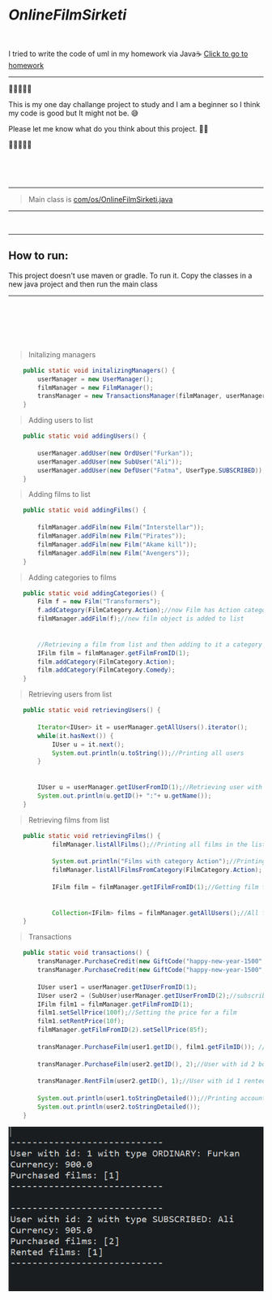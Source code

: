 # ***OnlineFilmSirketi***

<p>&nbsp;</p>


I tried to write the code of uml in my homework via Java☕ [Click to go to homework](https://github.com/furkanaliunal/PatikaDevOOP#-%C3%B6dev-4---online-film-sitesi)

---

🔶🔷💠🔷🔶

This is my one day challange project to study and I am a beginner so I think my code is good but It might not be. 😅

Please let me know what do you think about this project. 🙏🏻  

🔶🔷💠🔷🔶

<p>&nbsp;</p>
<p>&nbsp;</p>

---

>Main class is [com/os/OnlineFilmSirketi.java](#)

---

<p>&nbsp;</p>

---

## How to run:
This project doesn't use maven or gradle. 
To run it. Copy the classes in a new java project and then run the main class 

---

<p>&nbsp;</p>
<p>&nbsp;</p>
<p>&nbsp;</p>

>Initalizing managers
```java
    public static void initalizingManagers() {
		userManager = new UserManager();
		filmManager = new FilmManager();
		transManager = new TransactionsManager(filmManager, userManager);//requires both managers
    }
```

>Adding users to list
```java
    public static void addingUsers() {
		
		userManager.addUser(new OrdUser("Furkan"));
		userManager.addUser(new SubUser("Ali"));
		userManager.addUser(new DefUser("Fatma", UserType.SUBSCRIBED));//DefUser is just for testing purposes
    }
```

>Adding films to list
```java
    public static void addingFilms() {

		filmManager.addFilm(new Film("Interstellar"));
		filmManager.addFilm(new Film("Pirates"));
		filmManager.addFilm(new Film("Akame kill"));
		filmManager.addFilm(new Film("Avengers"));
	}
```

>Adding categories to films
```java
    public static void addingCategories() {
        Film f = new Film("Transformers");
		f.addCategory(FilmCategory.Action);//now Film has Action category
		filmManager.addFilm(f);//new film object is added to list


        //Retrieving a film from list and then adding to it a category
        IFilm film = filmManager.getFilmFromID(1);
		film.addCategory(FilmCategory.Action);
		film.addCategory(FilmCategory.Comedy);
	}
```

>Retrieving users from list
```java
    public static void retrievingUsers() {
		
		Iterator<IUser> it = userManager.getAllUsers().iterator();
		while(it.hasNext()) {
			IUser u = it.next();
			System.out.println(u.toString());//Printing all users
		}
		
		
		IUser u = userManager.getIUserFromID(1);//Retrieving user with ID 1
		System.out.println(u.getID()+ ":"+ u.getName());
	}
```

>Retrieving films from list
```java
    public static void retrievingFilms() {
			filmManager.listAllFilms();//Printing all films in the list

			System.out.println("Films with category Action");//Printing all films from a category
			filmManager.listAllFilmsFromCategory(FilmCategory.Action);

            IFilm film = filmManager.getIFilmFromID(1);//Getting film from id

            
			Collection<IFilm> films = filmManager.getAllUsers();//All films from the list an object
	}
```

>Transactions
```java
    public static void transactions() {
		transManager.PurchaseCredit(new GiftCode("happy-new-year-1500", 1000, 1));//1000 Credit has been added to user with id 1
		transManager.PurchaseCredit(new GiftCode("happy-new-year-1500", 1000, 2));
		
		IUser user1 = userManager.getIUserFromID(1);
		IUser user2 = (SubUser)userManager.getIUserFromID(2);//subscribed one
		IFilm film1 = filmManager.getFilmFromID(1);
		film1.setSellPrice(100f);//Setting the price for a film
		film1.setRentPrice(10f);
		filmManager.getFilmFromID(2).setSellPrice(85f);
		
		transManager.PurchaseFilm(user1.getID(), film1.getFilmID()); //User with id 1 bought a film

		transManager.PurchaseFilm(user2.getID(), 2);//User with id 2 bought a film

		transManager.RentFilm(user2.getID(), 1);//User with id 1 rented a film

		System.out.println(user1.toStringDetailed());//Printing account details
		System.out.println(user2.toStringDetailed());
	}
```
![Output](src/images/1.png)
